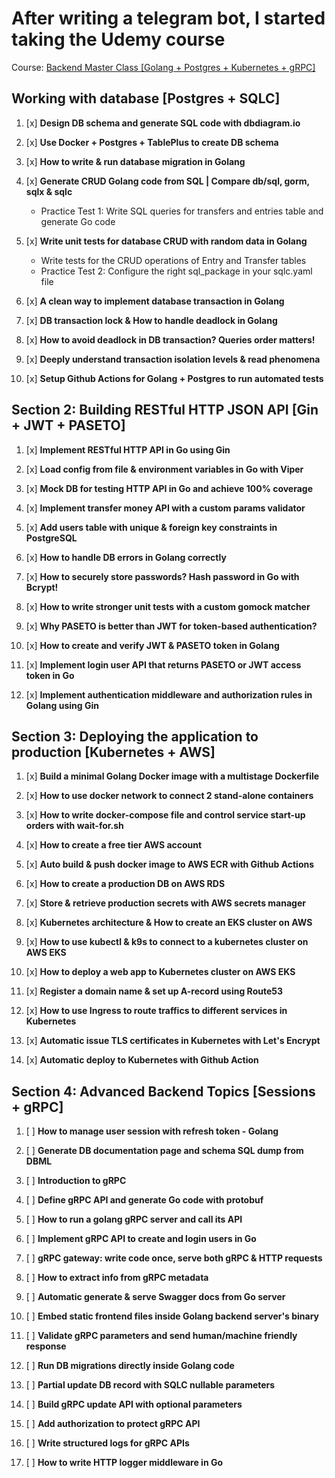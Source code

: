# After writing a telegram bot, I started taking the Udemy course
Course: [Backend Master Class [Golang + Postgres + Kubernetes + gRPC]](https://www.udemy.com/share/105PNI3@vgqgMszJTBS_PimvIiwd2I1n0p9H2f5nGWh1DrDvUUMWqXTTEnR6b9sAp31jfWQmkQ==/)

## Working with database [Postgres + SQLC]
 
1. [x] **Design DB schema and generate SQL code with dbdiagram.io**

4. [x] **Use Docker + Postgres + TablePlus to create DB schema**

5. [x] **How to write & run database migration in Golang**

6. [x] **Generate CRUD Golang code from SQL | Compare db/sql, gorm, sqlx & sqlc**
    - Practice Test 1: Write SQL queries for transfers and entries table and generate Go code

7. [x] **Write unit tests for database CRUD with random data in Golang**
    - Write tests for the CRUD operations of Entry and Transfer tables
    - Practice Test 2: Configure the right sql_package in your sqlc.yaml file

8. [x] **A clean way to implement database transaction in Golang**

9. [x] **DB transaction lock & How to handle deadlock in Golang**

10. [x] **How to avoid deadlock in DB transaction? Queries order matters!**

11. [x] **Deeply understand transaction isolation levels & read phenomena**

12. [x] **Setup Github Actions for Golang + Postgres to run automated tests**

## Section 2: Building RESTful HTTP JSON API [Gin + JWT + PASETO]

1. [x] **Implement RESTful HTTP API in Go using Gin**

2. [x] **Load config from file & environment variables in Go with Viper**

3. [x] **Mock DB for testing HTTP API in Go and achieve 100% coverage**

4. [x] **Implement transfer money API with a custom params validator**

5. [x] **Add users table with unique & foreign key constraints in PostgreSQL**

6. [x] **How to handle DB errors in Golang correctly**

7. [x] **How to securely store passwords? Hash password in Go with Bcrypt!**

8. [x] **How to write stronger unit tests with a custom gomock matcher**

9. [x] **Why PASETO is better than JWT for token-based authentication?**

10. [x] **How to create and verify JWT & PASETO token in Golang**

11. [x] **Implement login user API that returns PASETO or JWT access token in Go**

12. [x] **Implement authentication middleware and authorization rules in Golang using Gin**

## Section 3: Deploying the application to production [Kubernetes + AWS]

1. [x] **Build a minimal Golang Docker image with a multistage Dockerfile**

2. [x] **How to use docker network to connect 2 stand-alone containers**

3. [x] **How to write docker-compose file and control service start-up orders with wait-for.sh**

4. [x] **How to create a free tier AWS account**

5. [x] **Auto build & push docker image to AWS ECR with Github Actions**

6. [x] **How to create a production DB on AWS RDS**

7. [x] **Store & retrieve production secrets with AWS secrets manager**

8. [x] **Kubernetes architecture & How to create an EKS cluster on AWS**

9. [x] **How to use kubectl & k9s to connect to a kubernetes cluster on AWS EKS**

10. [x] **How to deploy a web app to Kubernetes cluster on AWS EKS**

11. [x] **Register a domain name & set up A-record using Route53**

12. [x] **How to use Ingress to route traffics to different services in Kubernetes**

13. [x] **Automatic issue TLS certificates in Kubernetes with Let's Encrypt**

14. [x] **Automatic deploy to Kubernetes with Github Action**

## Section 4: Advanced Backend Topics [Sessions + gRPC]

1. [ ] **How to manage user session with refresh token - Golang**

2. [ ] **Generate DB documentation page and schema SQL dump from DBML**

3. [ ] **Introduction to gRPC**

4. [ ] **Define gRPC API and generate Go code with protobuf**

5. [ ] **How to run a golang gRPC server and call its API**

6. [ ] **Implement gRPC API to create and login users in Go**

7. [ ] **gRPC gateway: write code once, serve both gRPC & HTTP requests**

8. [ ] **How to extract info from gRPC metadata**

9. [ ] **Automatic generate & serve Swagger docs from Go server**

10. [ ] **Embed static frontend files inside Golang backend server's binary**

11. [ ] **Validate gRPC parameters and send human/machine friendly response**

12. [ ] **Run DB migrations directly inside Golang code**
 
13. [ ] **Partial update DB record with SQLC nullable parameters**

14. [ ] **Build gRPC update API with optional parameters**
 
15. [ ] **Add authorization to protect gRPC API**
 
16. [ ] **Write structured logs for gRPC APIs**
 
17. [ ] **How to write HTTP logger middleware in Go**
